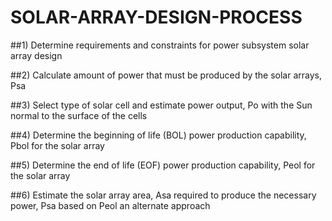 # SOLAR-ARRAY-DESIGN-PROCESS

##1) Determine requirements and constraints for power subsystem solar array design

##2) Calculate amount of power that must be produced by the solar arrays, Psa

##3) Select type of solar cell and  estimate power output, Po with the Sun normal to the surface of the cells

##4) Determine the beginning of life (BOL) power production capability, Pbol for the solar array

##5) Determine the end of life (EOF) power production capability, Peol for the solar array

##6) Estimate the solar array area, Asa required to produce the necessary power, Psa based on Peol an alternate approach
